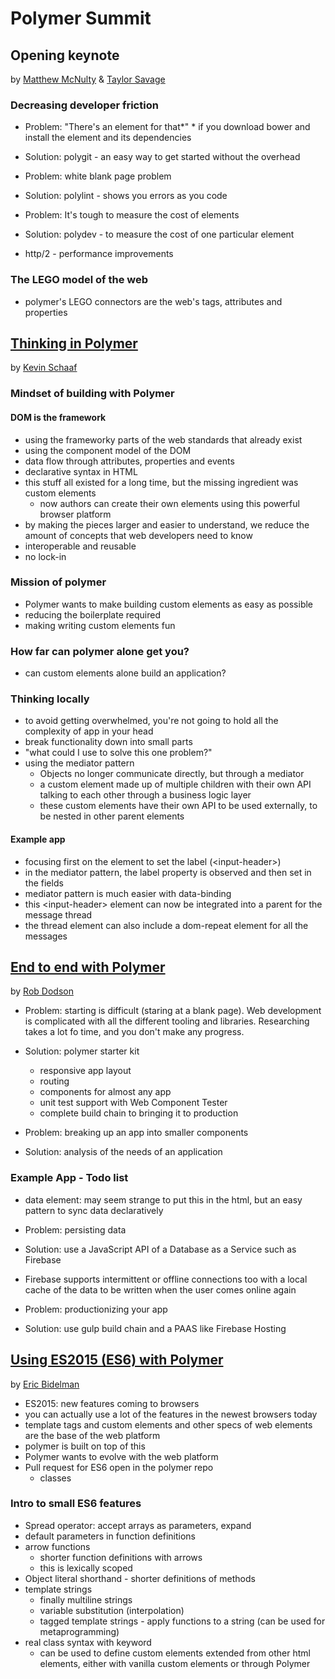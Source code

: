 # Polymer Summit

## Opening keynote

by [Matthew McNulty](https://twitter.com/mattsmcnulty) & [Taylor Savage](https://twitter.com/taylorthesavage)

### Decreasing developer friction

- Problem: "There's an element for that*" * if you download bower and install the element and its dependencies
- Solution: polygit - an easy way to get started without the overhead

- Problem: white blank page problem
- Solution: polylint - shows you errors as you code

- Problem: It's tough to measure the cost of elements
- Solution: polydev - to measure the cost of one particular element

- http/2 - performance improvements

### The LEGO model of the web

- polymer's LEGO connectors are the web's tags, attributes and properties

## [Thinking in Polymer](https://github.com/kevinpschaaf/chat-view-paper)

by [Kevin Schaaf](https://twitter.com/kevinpschaaf)

### Mindset of building with Polymer

#### DOM is the framework
- using the frameworky parts of the web standards that already exist
- using the component model of the DOM
- data flow through attributes, properties and events
- declarative syntax in HTML
- this stuff all existed for a long time, but the missing ingredient was custom elements
  - now authors can create their own elements using this powerful browser platform
- by making the pieces larger and easier to understand, we reduce the amount of concepts that web developers need to know
- interoperable and reusable
- no lock-in

### Mission of polymer
- Polymer wants to make building custom elements as easy as possible
- reducing the boilerplate required
- making writing custom elements fun

### How far can polymer alone get you?
- can custom elements alone build an application?


### Thinking locally
- to avoid getting overwhelmed, you're not going to hold all the complexity of app in your head
- break functionality down into small parts
- "what could I use to solve this one problem?"
- using the mediator pattern
  - Objects no longer communicate directly, but through a mediator
  - a custom element made up of multiple children with their own API talking to each other through a business logic layer
  - these custom elements have their own API to be used externally, to be nested in other parent elements

#### Example app
- focusing first on the element to set the label (&lt;input-header&gt;)
- in the mediator pattern, the label property is observed and then set in the fields
- mediator pattern is much easier with data-binding
- this &lt;input-header&gt; element can now be integrated into a parent for the message thread
- the thread element can also include a dom-repeat element for all the messages


## [End to end with Polymer](https://polymer-todo.firebaseapp.com)

by [Rob Dodson](https://twitter.com/rob_dodson)

- Problem: starting is difficult (staring at a blank page). Web development is complicated with all the different tooling and libraries. Researching takes a lot fo time, and you don't make any progress.
- Solution: polymer starter kit
  - responsive app layout
  - routing
  - components for almost any app
  - unit test support with Web Component Tester
  - complete build chain to bringing it to production

- Problem: breaking up an app into smaller components
- Solution: analysis of the needs of an application

### Example App - Todo list
- data element: may seem strange to put this in the html, but an easy pattern to sync data declaratively

- Problem: persisting data
- Solution: use a JavaScript API of a Database as a Service such as Firebase

- Firebase supports intermittent or offline connections too with a local cache of the data to be written when the user comes online again

- Problem: productionizing your app
- Solution: use gulp build chain and a PAAS like Firebase Hosting

## [Using ES2015 (ES6) with Polymer](https://github.com/ebidel/polymer-experiments)

by [Eric Bidelman](https://twitter.com/ebidel)

- ES2015: new features coming to browsers
- you can actually use a lot of the features in the newest browsers today
- template tags and custom elements and other specs of web elements are the base of the web platform
- polymer is built on top of this
- Polymer wants to evolve with the web platform
- Pull request for ES6 open in the polymer repo
  - classes

### Intro to small ES6 features

- Spread operator: accept arrays as parameters, expand
- default parameters in function definitions
- arrow functions
  - shorter function definitions with arrows
  - this is lexically scoped
- Object literal shorthand - shorter definitions of methods
- template strings
  - finally multiline strings
  - variable substitution (interpolation)
  - tagged template strings - apply functions to a string (can be used for metaprogramming)
- real class syntax with keyword
  - can be used to define custom elements extended from other html elements, either with vanilla custom elements or through Polymer

